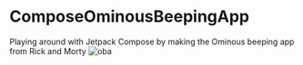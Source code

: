 # ComposeOminousBeepingApp
Playing around with Jetpack Compose by making the Ominous beeping app from Rick and Morty
![oba](https://user-images.githubusercontent.com/19978382/112777584-947c9080-9010-11eb-848c-4652a51fee1b.gif)
